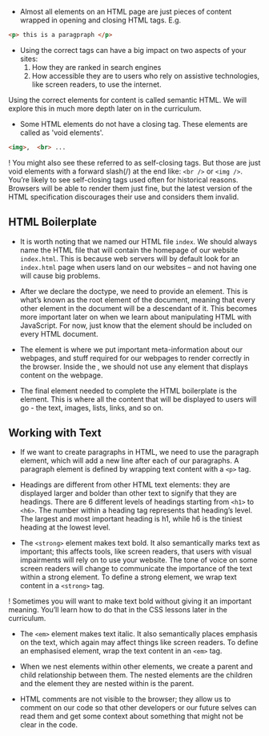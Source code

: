 - Almost all elements on an HTML page are just pieces of content wrapped in opening and closing HTML tags. E.g.
```html
<p> this is a paragpraph </p>
```

- Using the correct tags can have a big impact on two aspects of your sites:
  1. How they are ranked in search engines
  2. How accessible they are to users who rely on assistive technologies, like screen readers, to use the internet.

Using the correct elements for content is called semantic HTML. We will explore this in much more depth later on in the curriculum.

- Some HTML elements do not have a closing tag. These elements are called as 'void elements'.
```html
<img>,  <br> ...
```

! You might also see these referred to as self-closing tags. But those are just void elements with a forward slash(/) at the end like: `<br />` or `<img />`. You’re likely to see self-closing tags used often for historical reasons. Browsers will be able to render them just fine, but the latest version of the HTML specification discourages their use and considers them invalid.

HTML Boilerplate
---
- It is worth noting that we named our HTML file `index`. We should always name the HTML file that will contain the homepage of our website `index.html`. This is because web servers will by default look for an `index.html` page when users land on our websites – and not having one will cause big problems.

- After we declare the doctype, we need to provide an <html> element. This is what’s known as the root element of the document, meaning that every other element in the document will be a descendant of it. This becomes more important later on when we learn about manipulating HTML with JavaScript. For now, just know that the <html> element should be included on every HTML document.

- The <head> element is where we put important meta-information about our webpages, and stuff required for our webpages to render correctly in the browser. Inside the <head>, we should not use any element that displays content on the webpage.

- The final element needed to complete the HTML boilerplate is the <body> element. This is where all the content that will be displayed to users will go - the text, images, lists, links, and so on.

Working with Text
---
- If we want to create paragraphs in HTML, we need to use the paragraph element, which will add a new line after each of our paragraphs. A paragraph element is defined by wrapping text content with a `<p>` tag.

- Headings are different from other HTML text elements: they are displayed larger and bolder than other text to signify that they are headings. There are 6 different levels of headings starting from `<h1>` to `<h6>`. The number within a heading tag represents that heading’s level. The largest and most important heading is h1, while h6 is the tiniest heading at the lowest level.

- The `<strong>` element makes text bold. It also semantically marks text as important; this affects tools, like screen readers, that users with visual impairments will rely on to use your website. The tone of voice on some screen readers will change to communicate the importance of the text within a strong element. To define a strong element, we wrap text content in a `<strong>` tag.

! Sometimes you will want to make text bold without giving it an important meaning. You’ll learn how to do that in the CSS lessons later in the curriculum.

- The `<em>` element makes text italic. It also semantically places emphasis on the text, which again may affect things like screen readers. To define an emphasised element, wrap the text content in an `<em>` tag.

- When we nest elements within other elements, we create a parent and child relationship between them. The nested elements are the children and the element they are nested within is the parent.

- HTML comments are not visible to the browser; they allow us to comment on our code so that other developers or our future selves can read them and get some context about something that might not be clear in the code.
